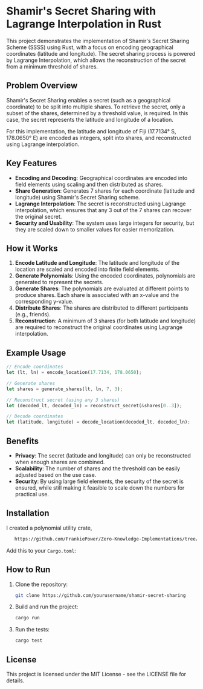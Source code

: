 # Shamir's Secret Sharing with Lagrange Interpolation in Rust

This project demonstrates the implementation of Shamir's Secret Sharing Scheme (SSSS) using Rust, with a focus on encoding geographical coordinates (latitude and longitude). The secret sharing process is powered by Lagrange Interpolation, which allows the reconstruction of the secret from a minimum threshold of shares.

## Problem Overview

Shamir's Secret Sharing enables a secret (such as a geographical coordinate) to be split into multiple shares. To retrieve the secret, only a subset of the shares, determined by a threshold value, is required. In this case, the secret represents the latitude and longitude of a location.

For this implementation, the latitude and longitude of Fiji (17.7134° S, 178.0650° E) are encoded as integers, split into shares, and reconstructed using Lagrange interpolation.

## Key Features

- **Encoding and Decoding**: Geographical coordinates are encoded into field elements using scaling and then distributed as shares.
- **Share Generation**: Generates 7 shares for each coordinate (latitude and longitude) using Shamir's Secret Sharing scheme.
- **Lagrange Interpolation**: The secret is reconstructed using Lagrange interpolation, which ensures that any 3 out of the 7 shares can recover the original secret.
- **Security and Usability**: The system uses large integers for security, but they are scaled down to smaller values for easier memorization.

## How it Works

1. **Encode Latitude and Longitude**: The latitude and longitude of the location are scaled and encoded into finite field elements.
2. **Generate Polynomials**: Using the encoded coordinates, polynomials are generated to represent the secrets.
3. **Generate Shares**: The polynomials are evaluated at different points to produce shares. Each share is associated with an x-value and the corresponding y-value.
4. **Distribute Shares**: The shares are distributed to different participants (e.g., friends).
5. **Reconstruction**: A minimum of 3 shares (for both latitude and longitude) are required to reconstruct the original coordinates using Lagrange interpolation.

## Example Usage

```rust
// Encode coordinates
let (lt, ln) = encode_location(17.7134, 178.0650);

// Generate shares
let shares = generate_shares(lt, ln, 7, 3);

// Reconstruct secret (using any 3 shares)
let (decoded_lt, decoded_ln) = reconstruct_secret(&shares[0..3]);

// Decode coordinates
let (latitude, longitude) = decode_location(decoded_lt, decoded_ln);
```

## Benefits

- **Privacy**: The secret (latitude and longitude) can only be reconstructed when enough shares are combined.
- **Scalability**: The number of shares and the threshold can be easily adjusted based on the use case.
- **Security**: By using large field elements, the security of the secret is ensured, while still making it feasible to scale down the numbers for practical use.

## Installation

I created a polynomial utility crate,

```bash
   https://github.com/FrankiePower/Zero-Knowledge-Implementations/tree/main/polynomial-utils

```

Add this to your `Cargo.toml`:

## How to Run

1. Clone the repository:

   ```bash
   git clone https://github.com/yourusername/shamir-secret-sharing
   ```

2. Build and run the project:

   ```bash
   cargo run
   ```

3. Run the tests:
   ```bash
   cargo test
   ```

## License

This project is licensed under the MIT License - see the LICENSE file for details.
